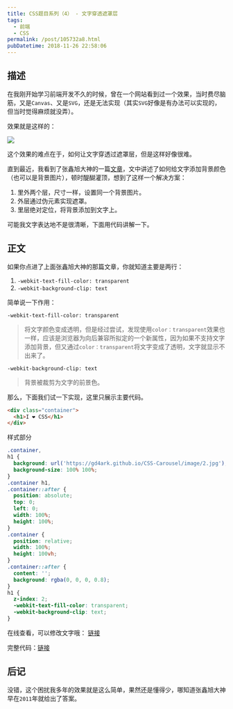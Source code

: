 ```yaml
---
title: CSS题目系列（4） - 文字穿透遮罩层
tags:
  - 前端
  - CSS
permalink: /post/105732a8.html
pubDatetime: 2018-11-26 22:58:06
---
```


## 描述

在我刚开始学习前端开发不久的时候，曾在一个网站看到过一个效果，当时费尽脑筋，又是`Canvas`、又是`SVG`，还是无法实现（其实`SVG`好像是有办法可以实现的，但当时觉得麻烦就没弄）。

效果就是这样的：

![](https://gd4ark-1258805822.cos.ap-guangzhou.myqcloud.com/images/006mS5wEgy1fxlh53ze9sj31es0lmq6s.jpg)

这个效果的难点在于，如何让文字穿透过遮罩层，但是这样好像很难。

直到最近，我看到了张鑫旭大神的一篇[文章](https://www.zhangxinxu.com/wordpress/2011/04/%E5%B0%8Ftipcss3%E4%B8%8B%E7%9A%84%E6%B8%90%E5%8F%98%E6%96%87%E5%AD%97%E6%95%88%E6%9E%9C%E5%AE%9E%E7%8E%B0/)，文中讲述了如何给文字添加背景颜色（也可以是背景图片），顿时醍醐灌顶，想到了这样一个解决方案：

1. 里外两个层，尺寸一样，设置同一个背景图片。
2. 外层通过伪元素实现遮罩。
3. 里层绝对定位，将背景添加到文字上。

可能我文字表达地不是很清晰，下面用代码讲解一下。

## 正文

如果你点进了上面张鑫旭大神的那篇文章，你就知道主要是两行：

1. `-webkit-text-fill-color: transparent`
2. `-webkit-background-clip: text`

简单说一下作用：

`-webkit-text-fill-color: transparent`

> 将文字颜色变成透明，但是经过尝试，发现使用`color：transparent`效果也一样，应该是浏览器为向后兼容所拟定的一个新属性，因为如果不支持文字添加背景，但又通过`color：transparent`将文字变成了透明，文字就显示不出来了。

`-webkit-background-clip: text`

> 背景被裁剪为文字的前景色。

那么，下面我们试一下实现，这里只展示主要代码。

```html
<div class="container">
  <h1>I ❤ CSS</h1>
</div>
```

样式部分

```css
.container,
h1 {
  background: url('https://gd4ark.github.io/CSS-Carousel/image/2.jpg');
  background-size: 100% 100%;
}
.container h1,
.container::after {
  position: absolute;
  top: 0;
  left: 0;
  width: 100%;
  height: 100%;
}
.container {
  position: relative;
  width: 100%;
  height: 100vh;
}
.container::after {
  content: '';
  background: rgba(0, 0, 0, 0.8);
}
h1 {
  z-index: 2;
  -webkit-text-fill-color: transparent;
  -webkit-background-clip: text;
}
```

在线查看，可以修改文字哦： [链接](https://gd4ark.github.io/blog_demos/2018-11-26/02.html)

完整代码：[链接](https://github.com/gd4Ark/blog_demos/blob/master/2018-11-26/02.html)

## 后记

没错，这个困扰我多年的效果就是这么简单，果然还是懂得少，哪知道张鑫旭大神早在`2011`年就给出了答案。
